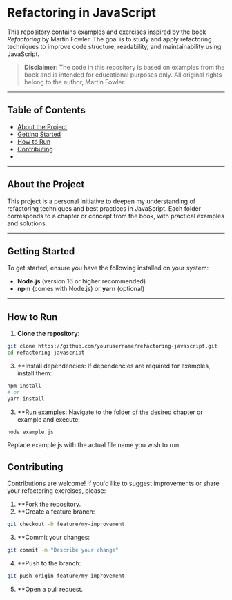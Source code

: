 # Refactoring in JavaScript

This repository contains examples and exercises inspired by the book *Refactoring* by Martin Fowler. The goal is to study and apply refactoring techniques to improve code structure, readability, and maintainability using JavaScript.

> **Disclaimer**: The code in this repository is based on examples from the book and is intended for educational purposes only. All original rights belong to the author, Martin Fowler.

---

## Table of Contents
- [About the Project](#about-the-project)
- [Getting Started](#getting-started)
- [How to Run](#how-to-run)
- [Contributing](#contributing)
- 
---

## About the Project

This project is a personal initiative to deepen my understanding of refactoring techniques and best practices in JavaScript. Each folder corresponds to a chapter or concept from the book, with practical examples and solutions.

---

## Getting Started

To get started, ensure you have the following installed on your system:
- **Node.js** (version 16 or higher recommended)
- **npm** (comes with Node.js) or **yarn** (optional)

---

## How to Run

1. **Clone the repository**:
 
 ```bash
 git clone https://github.com/yourusername/refactoring-javascript.git
 cd refactoring-javascript
 ```
3. **Install dependencies: If dependencies are required for examples, install them:

```bash
npm install
# or
yarn install
```
3. **Run examples: Navigate to the folder of the desired chapter or example and execute:

```bash
node example.js
```
Replace example.js with the actual file name you wish to run.


## Contributing

Contributions are welcome! If you'd like to suggest improvements or share your refactoring exercises, please:

1. **Fork the repository.
2. **Create a feature branch:
  ```bash
  git checkout -b feature/my-improvement
  ```
3. **Commit your changes:
  ```bash
  git commit -m "Describe your change"
  ```
4. **Push to the branch:
  ```bash
  git push origin feature/my-improvement
  ```
5. **Open a pull request.


